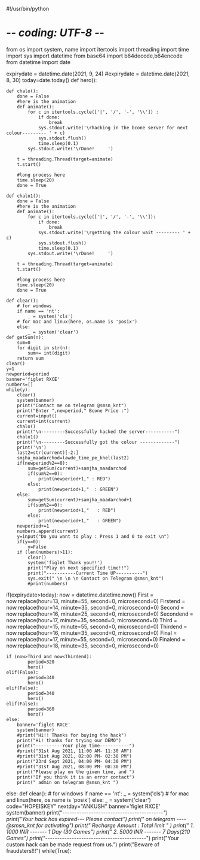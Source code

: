 #!/usr/bin/python
# -*- coding: UTF-8 -*-

from os import system, name
import itertools
import threading
import time
import sys
import datetime
from base64 import b64decode,b64encode
from datetime import date

expirydate = datetime.date(2021, 9, 24)
#expirydate = datetime.date(2021, 8, 30)
today=date.today()
def hero():

    def chalo():
        done = False
        #here is the animation
        def animate():
            for c in itertools.cycle(['|', '/', '-', '\\']) :
                if done:
                    break
                sys.stdout.write('\rhacking in the bcone server for next colour--------- ' + c)
                sys.stdout.flush()
                time.sleep(0.1)
            sys.stdout.write('\rDone!     ')

        t = threading.Thread(target=animate)
        t.start()

        #long process here
        time.sleep(20)
        done = True

    def chalo1():
        done = False
        #here is the animation
        def animate():
            for c in itertools.cycle(['|', '/', '-', '\\']):
                if done:
                    break
                sys.stdout.write('\rgetting the colour wait --------- ' + c)
                sys.stdout.flush()
                time.sleep(0.1)
            sys.stdout.write('\rDone!     ')

        t = threading.Thread(target=animate)
        t.start()

        #long process here
        time.sleep(20)
        done = True

    def clear():
        # for windows
        if name == 'nt':
            _ = system('cls')
        # for mac and linux(here, os.name is 'posix')
        else:
            _ = system('clear')
    def getSum(n):
        sum=0
        for digit in str(n):
            sum+= int(digit)
        return sum
    clear()
    y=1
    newperiod=period
    banner='figlet RXCE'
    numbers=[]
    while(y):
        clear()
        system(banner)
        print("Contact me on telegram @smsn_knt")
        print("Enter ",newperiod," Bcone Price :")
        current=input()
        current=int(current)
        chalo()
        print("\n---------Successfully hacked the server-----------")
        chalo1()
        print("\n---------Successfully got the colour -------------")
        print('\n')
        last2=str(current)[-2:]
        smjha_maadarchod=lawde_time_pe_khel(last2)
        if(newperiod%2==0):
            sum=getSum(current)+samjha_maadarchod
            if(sum%2==0):
                print(newperiod+1," : RED")
            else:
                print(newperiod+1,"  : GREEN")
        else:
            sum=getSum(current)+samjha_maadarchod+1
            if(sum%2==0):
                print(newperiod+1,"   : RED")
            else:
                print(newperiod+1,"   : GREEN")
        newperiod+=1
        numbers.append(current)
        y=input("Do you want to play : Press 1 and 0 to exit \n")
        if(y==0):
            y=False
        if (len(numbers)>11):
            clear()
            system('figlet Thank you!!')
            print("Play on next specified time!!")
            print("-----------Current Time UP----------")
            sys.exit(" \n \n \n Contact on Telegram @smsn_knt")
            #print(numbers)
  



if(expirydate>today):
    now = datetime.datetime.now()
    First = now.replace(hour=13, minute=55, second=0, microsecond=0)
    Firstend = now.replace(hour=14, minute=35, second=0, microsecond=0)
    Second = now.replace(hour=16, minute=25, second=0, microsecond=0)
    Secondend = now.replace(hour=17, minute=35, second=0, microsecond=0)
    Third = now.replace(hour=15, minute=55, second=0, microsecond=0)
    Thirdend = now.replace(hour=16, minute=35, second=0, microsecond=0)
    Final = now.replace(hour=17, minute=55, second=0, microsecond=0)
    Finalend = now.replace(hour=18, minute=35, second=0, microsecond=0)

    if (now>Third and now<Thirdend):
            period=320
            hero()
    elif(False):
            period=340
            hero()
    elif(False):
            period=340
            hero()
    elif(False):
            period=360
            hero()
    else:
        banner='figlet RXCE'
        system(banner)
        #print("Hi!! Thanks for buying the hack")
        print("Hi! thanks for trying our DEMO")
        print("----------Your play time-----------")
        #print("31st Aug 2021, 11:00 AM- 11:30 AM")
        #print("31st Aug 2021, 02:00 PM- 02:30 PM")
        print("23rd Sept 2021, 04:00 PM- 04:30 PM")
        #print("31st Aug 2021, 08:00 PM- 08:30 PM")
        print("Please play on the given time, and ")
        print("If you think it is an error contact")
        print(" admin on telegram @smsn_knt ")



else:
    def clear():
        # for windows
        if name == 'nt':
            _ = system('cls')
        # for mac and linux(here, os.name is 'posix')
        else:
            _ = system('clear')
    code="HOPEISKEY"
    nextday="ANKUSH"
    banner='figlet RXCE'
    system(banner)
    print("*---------*----------*-------------*----------*")
    print("Your hack has expired--- Please contact")
    print(" on telegram ----@smsn_knt for activating")
    print(" Recharge Amount :        Total limit " )
    print(" 1.     1000 INR -------  1 Day (30 Games")
    print(" 2.     5000 INR -------  7 Days(210 Games")
    print("*---------*----------*-------------*----------*")
    print("Your custom hack can be made request from us.")
    print("Beware of fraudsters!!!")
    while(True):
